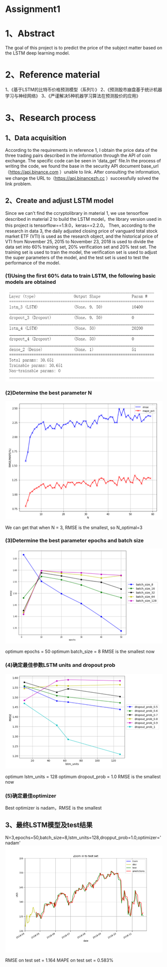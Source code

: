 Assignment1
==
# 1、Abstract
The goal of this project is to predict the price of the subject matter based on the LSTM deep learning model.
# 2、Reference material
1、《基于LSTM的比特币价格预测模型（系列1）》
2、《预测股市崩盘基于统计机器学习与神经网络》
3、《严谨解决5种机器学习算法在预测股价的应用》
# 3、Research process
## 1、Data acquisition
According to the requirements in reference 1, I obtain the price data of the three trading pairs described in the information through the API of coin exchange. The specific code can be seen in 'data_get' file.In the process of writing the code, we found the base in the security API document base_url（https://api.binance.com ）unable to link. After consulting the information, we change the URL to（https://api.binancezh.cc ）successfully solved the link problem.
## 2、Create and adjust LSTM model
Since we can't find the ccryptolibrary in material 1, we use tensorflow described in material 2 to build the LSTM model，the library version used in this project is tensorflow==1.9.0，keras==2.2.0。
Then, according to the research in data 3, the daily adjusted closing price of vanguard total stock market ETF (VTI) is used as the research object, and the historical price of VTI from November 25, 2015 to November 23, 2018 is used to divide the data set into 60% training set, 20% verification set and 20% test set. The training set is used to train the model, the verification set is used to adjust the super parameters of the model, and the test set is used to test the performance of the model.
### (1)Using the first 60% data to train LSTM, the following basic models are obtained
![](Screen_shot/model_summary.PNG)
### (2)Determine the best parameter N
![](Screen_shot/optimal_N.PNG)

We can get that when N = 3, RMSE is the smallest, so N_optimal=3
### (3)Determine the best parameter epochs and batch size
![](Screen_shot/opt_batch_epochs.PNG)

optimum epochs = 50
optimum batch_size = 8
RMSE is the smallest now
### (4)确定最佳参数LSTM units and dropout prob
![](Screen_shot/opt_units_dropprob.PNG)

optimum lstm_units = 128
optimum dropout_prob = 1.0
RMSE is the smallest now
### (5)确定最佳optimizer
Best optimizer is nadam，RMSE is the smallest

## 3、最终LSTM模型及test结果
N=3,epochs=50,batch_size=8,lstm_units=128,dropput_prob=1.0,optimizer='nadam'
![](Screen_shot/final_result.png)

RMSE on test set = 1.164
MAPE on test set = 0.583%



